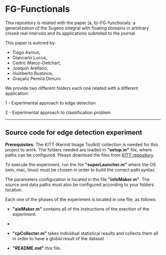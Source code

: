 # FG-Functionals
This repository is related with the paper (a, b)-FG-functionals: a generalization of the Sugeno integral with floating domains in arbitrary closed real intervals and its applications submited to the journal 

This paper is autored by:
- Tiago Asmus,
- Giancarlo Lucca,
- Cedric Marco-Detchart,
- Joaquín Arellano,
- Humberto Bustince,
- Graçaliz Pereira Dimuro

We provide two different folders each one related with a different application:

1 - Experimental approach to edge detection

2 - Experimental approach to classification problem

--------------------------------------------------------------------------------

## Source code for edge detection experiment

**Prerequisites**: The KITT (Kermit Image Toolkit) collection is needed for this project to work. The folders needed are loaded in **"setup.m"** file, where paths can be configured. Please download the files from [KITT repository](https://github.com/giaracvi/KITT).

To execute the experiment, run the file **"superLauncher.m"** where the OS (win, mac, linux) must be chosen in order to build the correct path syntax.

The parameters configuration is located in the file **"infoMaker.m"**. The source and data paths must also be configured according to your folders location.

Each one of the phases of the experiment is located in one file, as follows:

- **"aioMaker.m"** contains all of the instructions of the exection of the experiment.
- 
- **"cpCollecter.m"** takes individual statistical results and collects them all in order to have a global result of the dataset

- **"README.md"** this file.
